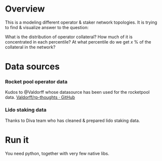 # Overview

This is a modeling different operator & staker network topologies. It is trying to find & visualize answer to the question:

What is the distribution of operator collateral? How much of it is concentrated in each percentile? At what percentile do we get $x$ % of the collateral in the network?

# Data sources

### Rocket pool operator data

Kudos to @Valdorff whose datasource has been used for the rocketpool data.
[Valdorff/rp-thoughts · GitHub](https://github.com/Valdorff/rp-thoughts/blob/main/rpl_staking/staking_snapshot_2.csv)

### Lido staking data

Thanks to Diva team who has cleaned & prepared lido staking data.

# Run it

You need python, together with very few native libs.
